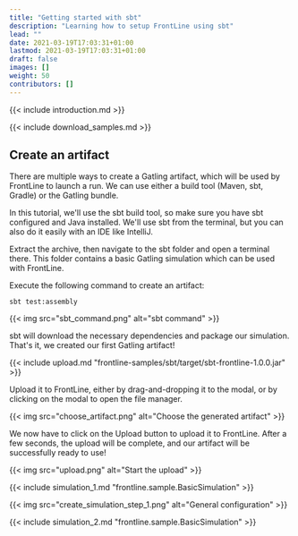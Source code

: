 ```yaml
---
title: "Getting started with sbt"
description: "Learning how to setup FrontLine using sbt"
lead: ""
date: 2021-03-19T17:03:31+01:00
lastmod: 2021-03-19T17:03:31+01:00
draft: false
images: []
weight: 50
contributors: []
---
```


{{< include introduction.md >}}

{{< include download_samples.md >}}

## Create an artifact

There are multiple ways to create a Gatling artifact, which will be used by FrontLine to launch a run. We can use either a build tool (Maven, sbt, Gradle) or the Gatling bundle.

In this tutorial, we'll use the sbt build tool, so make sure you have sbt configured and Java installed. We'll use sbt from the terminal, but you can also do it easily with an IDE like IntelliJ.

Extract the archive, then navigate to the sbt folder and open a terminal there. This folder contains a basic Gatling simulation which can be used with FrontLine.

Execute the following command to create an artifact:

```shell
sbt test:assembly
```

{{< img src="sbt_command.png" alt="sbt command" >}}

sbt will download the necessary dependencies and package our simulation. That's it, we created our first Gatling artifact!

{{< include upload.md "frontline-samples/sbt/target/sbt-frontline-1.0.0.jar" >}}

Upload it to FrontLine, either by drag-and-dropping it to the modal, or by clicking on the modal to open the file manager.

{{< img src="choose_artifact.png" alt="Choose the generated artifact" >}}

We now have to click on the Upload button to upload it to FrontLine. After a few seconds, the upload will be complete, and our artifact will be successfully ready to use!

{{< img src="upload.png" alt="Start the upload" >}}

{{< include simulation_1.md "frontline.sample.BasicSimulation" >}}

{{< img src="create_simulation_step_1.png" alt="General configuration" >}}

{{< include simulation_2.md "frontline.sample.BasicSimulation" >}}
